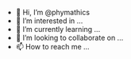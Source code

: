 - 👋 Hi, I’m @phymathics
- 👀 I’m interested in ...
- 🌱 I’m currently learning ...
- 💞️ I’m looking to collaborate on ...
- 📫 How to reach me ...

<!---
phymathics/phymathics is a ✨ special ✨ repository because its `README.md` (this file) appears on your GitHub profile.
You can click the Preview link to take a look at your changes.
--->
